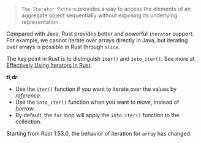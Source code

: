 > `The Iterator Pattern` provides a way to access the elements of an aggregate object sequentially without exposing its underlying representation.

Compared with Java, Rust provides better and powerful `iterator` support. For example, we cannot iterate over arrays directly in Java, but iterating over arrays is possible in Rust through `slice`.

The key point in Rust is to distinguish `iter()` and `into_iter()`. See more at [Effectively Using Iterators In Rust](https://hermanradtke.com/2015/06/22/effectively-using-iterators-in-rust.html).

**tl;dr**: 

- Use the `iter()` function if you want to iterate over the values by *reference*.
- Use the `into_iter()` function when you want to *move*, instead of *borrow*.
- By default, the `for` loop will apply the `into_iter()` function to the collection.

Starting from Rust 1.53.0, the behavior of iteration for `array` has changed.